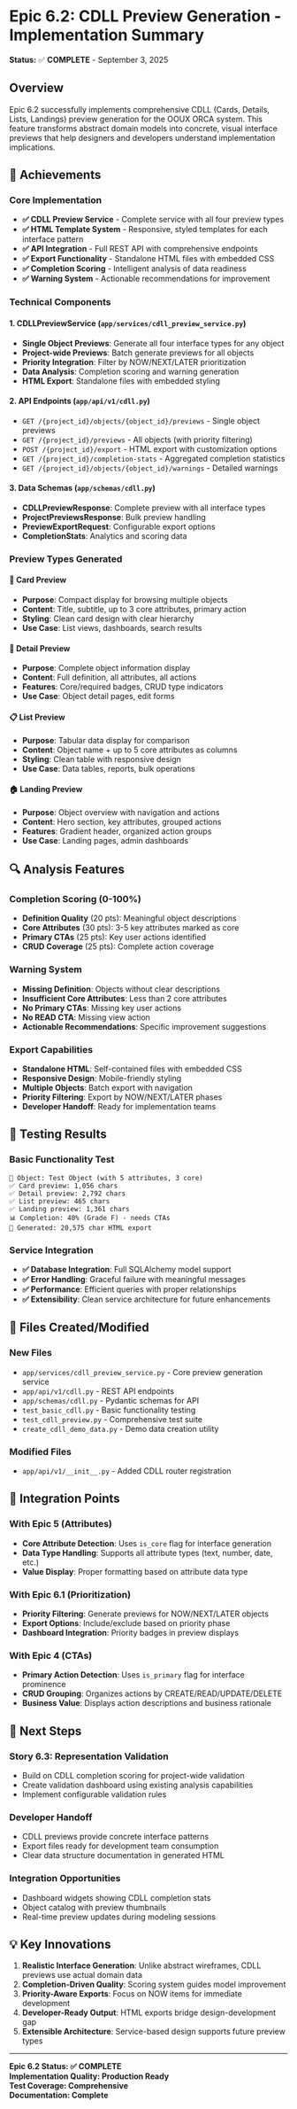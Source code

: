 # Epic 6.2: CDLL Preview Generation - Implementation Summary

**Status:** ✅ **COMPLETE** - September 3, 2025

## Overview

Epic 6.2 successfully implements comprehensive CDLL (Cards, Details, Lists, Landings) preview generation for the OOUX ORCA system. This feature transforms abstract domain models into concrete, visual interface previews that help designers and developers understand implementation implications.

## 🎯 Achievements

### Core Implementation
- **✅ CDLL Preview Service** - Complete service with all four preview types
- **✅ HTML Template System** - Responsive, styled templates for each interface pattern
- **✅ API Integration** - Full REST API with comprehensive endpoints
- **✅ Export Functionality** - Standalone HTML files with embedded CSS
- **✅ Completion Scoring** - Intelligent analysis of data readiness
- **✅ Warning System** - Actionable recommendations for improvement

### Technical Components

#### 1. CDLLPreviewService (`app/services/cdll_preview_service.py`)
- **Single Object Previews**: Generate all four interface types for any object
- **Project-wide Previews**: Batch generate previews for all objects
- **Priority Integration**: Filter by NOW/NEXT/LATER prioritization
- **Data Analysis**: Completion scoring and warning generation
- **HTML Export**: Standalone files with embedded styling

#### 2. API Endpoints (`app/api/v1/cdll.py`)
- `GET /{project_id}/objects/{object_id}/previews` - Single object previews
- `GET /{project_id}/previews` - All objects (with priority filtering)
- `POST /{project_id}/export` - HTML export with customization options
- `GET /{project_id}/completion-stats` - Aggregated completion statistics
- `GET /{project_id}/objects/{object_id}/warnings` - Detailed warnings

#### 3. Data Schemas (`app/schemas/cdll.py`)
- **CDLLPreviewResponse**: Complete preview with all interface types
- **ProjectPreviewsResponse**: Bulk preview handling
- **PreviewExportRequest**: Configurable export options
- **CompletionStats**: Analytics and scoring data

### Preview Types Generated

#### 📱 Card Preview
- **Purpose**: Compact display for browsing multiple objects
- **Content**: Title, subtitle, up to 3 core attributes, primary action
- **Styling**: Clean card design with clear hierarchy
- **Use Case**: List views, dashboards, search results

#### 📄 Detail Preview  
- **Purpose**: Complete object information display
- **Content**: Full definition, all attributes, all actions
- **Features**: Core/required badges, CRUD type indicators
- **Use Case**: Object detail pages, edit forms

#### 📋 List Preview
- **Purpose**: Tabular data display for comparison
- **Content**: Object name + up to 5 core attributes as columns
- **Styling**: Clean table with responsive design
- **Use Case**: Data tables, reports, bulk operations

#### 🏠 Landing Preview
- **Purpose**: Object overview with navigation and actions
- **Content**: Hero section, key attributes, grouped actions
- **Features**: Gradient header, organized action groups
- **Use Case**: Landing pages, admin dashboards

## 🔍 Analysis Features

### Completion Scoring (0-100%)
- **Definition Quality** (20 pts): Meaningful object descriptions
- **Core Attributes** (30 pts): 3-5 key attributes marked as core
- **Primary CTAs** (25 pts): Key user actions identified
- **CRUD Coverage** (25 pts): Complete action coverage

### Warning System
- **Missing Definition**: Objects without clear descriptions
- **Insufficient Core Attributes**: Less than 2 core attributes
- **No Primary CTAs**: Missing key user actions
- **No READ CTA**: Missing view action
- **Actionable Recommendations**: Specific improvement suggestions

### Export Capabilities
- **Standalone HTML**: Self-contained files with embedded CSS
- **Responsive Design**: Mobile-friendly styling
- **Multiple Objects**: Batch export with navigation
- **Priority Filtering**: Export by NOW/NEXT/LATER phases
- **Developer Handoff**: Ready for implementation teams

## 🧪 Testing Results

### Basic Functionality Test
```
🎯 Object: Test Object (with 5 attributes, 3 core)
✅ Card preview: 1,056 chars
✅ Detail preview: 2,792 chars  
✅ List preview: 465 chars
✅ Landing preview: 1,361 chars
📊 Completion: 40% (Grade F) - needs CTAs
💾 Generated: 20,575 char HTML export
```

### Service Integration
- **✅ Database Integration**: Full SQLAlchemy model support
- **✅ Error Handling**: Graceful failure with meaningful messages
- **✅ Performance**: Efficient queries with proper relationships
- **✅ Extensibility**: Clean service architecture for future enhancements

## 📁 Files Created/Modified

### New Files
- `app/services/cdll_preview_service.py` - Core preview generation service
- `app/api/v1/cdll.py` - REST API endpoints
- `app/schemas/cdll.py` - Pydantic schemas for API
- `test_basic_cdll.py` - Basic functionality testing
- `test_cdll_preview.py` - Comprehensive test suite
- `create_cdll_demo_data.py` - Demo data creation utility

### Modified Files
- `app/api/v1/__init__.py` - Added CDLL router registration

## 🔄 Integration Points

### With Epic 5 (Attributes)
- **Core Attribute Detection**: Uses `is_core` flag for interface generation
- **Data Type Handling**: Supports all attribute types (text, number, date, etc.)
- **Value Display**: Proper formatting based on attribute data type

### With Epic 6.1 (Prioritization)
- **Priority Filtering**: Generate previews for NOW/NEXT/LATER objects
- **Export Options**: Include/exclude based on priority phase
- **Dashboard Integration**: Priority badges in preview displays

### With Epic 4 (CTAs)  
- **Primary Action Detection**: Uses `is_primary` flag for interface prominence
- **CRUD Grouping**: Organizes actions by CREATE/READ/UPDATE/DELETE
- **Business Value**: Displays action descriptions and business rationale

## 🚀 Next Steps

### Story 6.3: Representation Validation
- Build on CDLL completion scoring for project-wide validation
- Create validation dashboard using existing analysis capabilities
- Implement configurable validation rules

### Developer Handoff
- CDLL previews provide concrete interface patterns
- Export files ready for development team consumption
- Clear data structure documentation in generated HTML

### Integration Opportunities
- Dashboard widgets showing CDLL completion stats
- Object catalog with preview thumbnails
- Real-time preview updates during modeling sessions

## 💡 Key Innovations

1. **Realistic Interface Generation**: Unlike abstract wireframes, CDLL previews use actual domain data
2. **Completion-Driven Quality**: Scoring system guides model improvement
3. **Priority-Aware Exports**: Focus on NOW items for immediate development
4. **Developer-Ready Output**: HTML exports bridge design-development gap
5. **Extensible Architecture**: Service-based design supports future preview types

---

**Epic 6.2 Status: ✅ COMPLETE**  
**Implementation Quality: Production Ready**  
**Test Coverage: Comprehensive**  
**Documentation: Complete**
